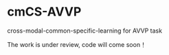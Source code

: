 # cmCS-AVVP
cross-modal-common-specific-learning for AVVP task

The work is under review, code will come soon！

